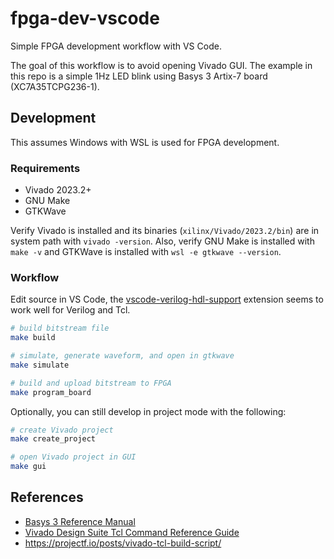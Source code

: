 # fpga-dev-vscode

Simple FPGA development workflow with VS Code.

The goal of this workflow is to avoid opening Vivado GUI.
The example in this repo is a simple 1Hz LED blink using Basys 3 Artix-7 board (XC7A35TCPG236-1).

## Development

This assumes Windows with WSL is used for FPGA development.

### Requirements

- Vivado 2023.2+
- GNU Make
- GTKWave

Verify Vivado is installed and its binaries (`xilinx/Vivado/2023.2/bin`) are in system path with `vivado -version`.
Also, verify GNU Make is installed with `make -v` and GTKWave is installed with `wsl -e gtkwave --version`.

### Workflow

Edit source in VS Code, the [vscode-verilog-hdl-support](https://github.com/mshr-h/vscode-verilog-hdl-support) extension seems to work well for Verilog and Tcl.

```sh
# build bitstream file
make build

# simulate, generate waveform, and open in gtkwave
make simulate

# build and upload bitstream to FPGA
make program_board
```

Optionally, you can still develop in project mode with the following:

```sh
# create Vivado project
make create_project

# open Vivado project in GUI
make gui
```

## References

- [Basys 3 Reference Manual](https://digilent.com/reference/programmable-logic/basys-3/reference-manual)
- [Vivado Design Suite Tcl Command Reference Guide](https://docs.amd.com/r/en-US/ug835-vivado-tcl-commands)
- https://projectf.io/posts/vivado-tcl-build-script/
